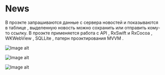 # News
В проэкте запрашиваются данные с сервера новостей и показываются в таблице , выделенную новость можно сохранить или отправить кому-то ссылку.
В проэкте применяется работа с API , RxSwift и RxCocoa , WKWebView , SQLLite , патерн проэктирования MVVM .


![Image alt](https://github.com/EfimenkoAleksandr/News/blob/master/%D0%A1%D1%82%D1%80%D0%B0%D0%BD%D0%B8%D1%87%D0%BA%D0%B0%20%D0%B2%D1%8B%D0%B1%D0%BE%D1%80%D0%B0%20%D0%BD%D0%BE%D0%B2%D0%BE%D1%81%D1%82%D0%B5%D0%B8%CC%86.png)


![Image alt](https://github.com/EfimenkoAleksandr/News/blob/masterhttps://github.com/EfimenkoAleksandr/News/blob/master/%D0%9D%D0%BE%D0%B2%D0%BE%D1%81%D1%82%D0%B8.png)


![Image alt](https://github.com/EfimenkoAleksandr/News/blob/master/https://github.com/EfimenkoAleksandr/News/blob/master/%D0%9D%D0%BE%D0%B2%D0%BE%D1%81%D1%82%D1%8C.png)

